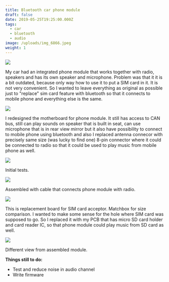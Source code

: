 ```yaml
---
title: Bluetooth car phone module
draft: false
date: 2019-05-25T19:25:00.000Z
tags:
  - car
  - bluetooth
  - audio
image: /uploads/img_6866.jpeg
weight: 1
---
```

![](/uploads/img_6866.jpeg)



My car had an integrated phone module that works together with radio, speakers and has its own speaker and microphone. Problem was that it it is a bit outdated, because only way how to use it to put a SIM card in it. It is not very convenient. So I wanted to leave everything as original as possible just to "replace" sim card feature with bluetooth so that it connects to mobile phone and everything else is the same.

<!--more-->

![](/uploads/img_6867.jpeg)

 I redesigned the motherboard for phone module. It still has access to CAN bus, still can play sounds on speaker that is built in seat, can use microphone that is in rear view mirror but it also have possibility to connect to mobile phone using bluetooth and also I replaced antenna connecor with precisely same size (was lucky to find one) 8-pin connector where it could be connected to radio so that it could be used to play music from mobile phone as well.

![](/uploads/yagt2768.jpeg)

Initial tests.

![](/uploads/img_6865.jpeg)

Assembled with cable that connects phone module with radio.

![](/uploads/img_8372.jpeg)

This is replacement board for SIM card acceptor. Matchbox for size comparison. I wanted to make some sense for the hole where SIM card was supposed to go. So I replaced it with my PCB that has micro SD card holder and card reader IC, so that phone module could play music from SD card as well.

![](/uploads/img_6862.jpeg)

Different view from assembled module.



**Things still to do:**

* Test and reduce noise in audio channel
* Write firmware